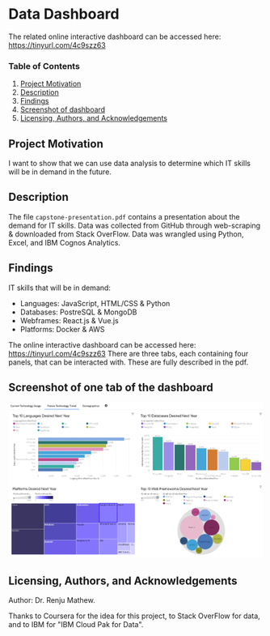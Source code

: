 #  Data Dashboard

The related online interactive dashboard can be accessed here: https://tinyurl.com/4c9szz63
### Table of Contents

1. [Project Motivation](#motivation)
2. [Description](#files)
3. [Findings](#findings)
4. [Screenshot of dashboard](#screenshot)
5. [Licensing, Authors, and Acknowledgements](#licensing)

## Project Motivation<a name="motivation"></a>

I want to show that we can use data analysis to determine which IT skills will be in demand in the future.



## Description <a name="files"></a>

The file `capstone-presentation.pdf` contains a presentation about the demand for IT skills.
Data was collected from GitHub through web-scraping & downloaded from Stack OverFlow.
Data was wrangled using Python, Excel, and IBM Cognos Analytics.


## Findings <a name="findings"></a>

IT skills that will be in demand:
- Languages: JavaScript, HTML/CSS & Python
- Databases: PostreSQL & MongoDB
- Webframes: React.js & Vue.js
- Platforms: Docker & AWS

The online interactive dashboard can be accessed here:
https://tinyurl.com/4c9szz63
There are three tabs, each containing four panels, that can be interacted with. 
These are fully described in the pdf.

## Screenshot of one tab of the dashboard <a name="screenshot"></a>
<p align="center">
  <img src="dashboard-tab2-screenshot.png" />
</p>

## Licensing, Authors, and Acknowledgements <a name="licensing"></a>

Author: Dr. Renju Mathew.

Thanks to Coursera for the idea for this project, to Stack OverFlow for data, and to IBM for "IBM Cloud Pak for Data".
